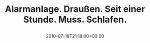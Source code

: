 ---
retweeted: false
source: <a href="https://twitterrific.com/ios" rel="nofollow">Twitterrific for iOS</a>
entities:
  hashtags: []
  symbols: []
  user_mentions: []
  urls: []
display_text_range:
- '0'
- '56'
favorite_count: '0'
id_str: '18864941033'
truncated: false
retweet_count: '0'
id: '18864941033'
created_at: Sun Jul 18 21:18:00 +0000 2010
favorited: false
full_text: Alarmanlage. Draußen. Seit einer Stunde. Muss. Schlafen.
lang: de
tags:
- pesos/twitter
date: '2010-07-18T21:18:00+00:00'
src: https://twitter.com/bascht/status/18864941033
original_url: https://twitter.com/bascht/status/18864941033
type: twitter_tweet
text: Alarmanlage. Draußen. Seit einer Stunde. Muss. Schlafen.
title: 'Alarmanlage. Draußen. Seit einer Stunde. Muss. Schlafen.

  '

---